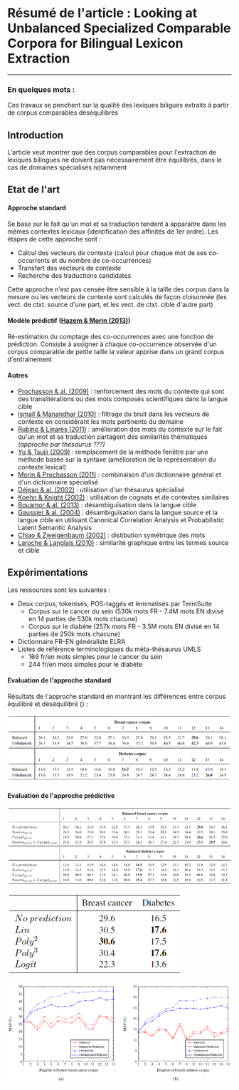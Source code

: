# Résumé de l'article : Looking at Unbalanced Specialized Comparable Corpora for Bilingual Lexicon Extraction
---------

### En quelques mots : 
Ces travaux se penchent sur la qualité des lexiques biligues extraits à partir de corpus comparables déséquilibrés


## Introduction
L'article veut montrer que des corpus comparables pour l'extraction de lexiques bilingues ne doivent pas nécessairement être équilibrés, dans le cas de domaines spécialisés notamment



## Etat de l'art

#### Approche standard
Se base sur le fait qu'un mot et sa traduction tendent à apparaitre dans les mêmes contextes lexicaux (identification des affinités de 1er ordre). Les étapes de cette approche sont :
* Calcul des vecteurs de contexte (calcul pour chaque mot de ses co-occurrents et du nombre de co-occurrences)
* Transfert des vecteurs de contexte
* Recherche des traductions candidates

Cette approche n'est pas censée être sensible à la taille des corpus dans la mesure ou les vecteurs de contexte sont calculés de façon cloisonnée (les vect. de ctxt. source d'une part, et les vect. de ctxt. cible d'autre part)


#### Modèle prédictif ([Hazem & Morin (2013)](http://www.aclweb.org/anthology/I13-1196))

Ré-estimation du comptage des co-occurrences avec une fonction de prédiction. Consiste à assigner à chaque co-occurrence observée d'un corpus comparable de petite taille la valeur apprise dans un grand corpus d'entrainement



#### Autres
* [Prochasson & al. (2009)]() : renforcement des mots du contexte qui sont des translitérations ou des mots composés scientifiques dans la langue cible
* [Ismail & Manandhar (2010)]() : filtrage du bruit dans les vecteurs de contexte en considérant les mots pertinents du domaine
* [Rubino & Linarès (2011)]() : amélioration des mots du contexte sur le fait qu'un mot et sa traduction partagent des similarités thématiques _(approche par thésaurus ???)_
* [Yu & Tsujii (2009)]() : remplacement de la méthode fenêtre par une méthode basée sur la syntaxe (amélioration de la représentation du contexte lexical)
* [Morin & Prochasson (2011)]() : combinaison d'un dictionnaire général et d'un dictionnaire spécialisé
* [Déjean & al. (2002)]() : utilisation d'un thésaurus spécialisé
* [Koehn & Knight (2002)]() : utilisation de cognats et de contextes similaires
* [Bouamor & al. (2013)]() : désambiguïsation dans la langue cible
* [Gaussier & al. (2004)]() : désambiguïsation dans la langue source et la langue cible en utilisant Canonical Correlation Analysis et Probabilistic Latent Semantic Analysis
* [Chiao & Zweigenbaum (2002)]() : distibution symétrique des mots
* [Laroche & Langlais (2010)]() : similarité graphique entre les termes source et cible




## Expérimentations 
Les ressources sont les suivantes :
* Deux corpus, tokenisés, POS-taggés et lemmatisés par TermSuite 
  * Corpus sur le cancer du sein (530k mots FR - 7.4M mots EN divisé en 14 parties de 530k mots chacune)
  * Corpus sur le diabète (257k mots FR - 3.5M mots EN divisé en 14 parties de 250k mots chacune)
* Dictionnaire FR-EN généraliste ELRA
* Listes de référence terminologiques du méta-thésaurus UMLS
  * 169 fr/en mots simples pour le cancer du sein
  * 244 fr/en mots simples pour le diabète


#### Evaluation de l'approche standard

Résultats de l'approche standard en montrant les différences entre corpus équilibré et déséquilibré () :

![alt text][fig1]


#### Evaluation de l'approche prédictive

![alt text][fig2]


![alt text][fig3]


![alt text][fig4]





[fig1]: https://github.com/allinard/Multi-alignement-en-corpus-comparables/blob/master/Articles/images/MorinHazemFig1.png "MAP approche standard"
[fig2]: https://github.com/allinard/Multi-alignement-en-corpus-comparables/blob/master/Articles/images/MorinHazemFig2.png "MAP approche modèle de regression"
[fig3]: https://github.com/allinard/Multi-alignement-en-corpus-comparables/blob/master/Articles/images/MorinHazemFig3.png "Comparaison des modèles de regression"
[fig4]: https://github.com/allinard/Multi-alignement-en-corpus-comparables/blob/master/Articles/images/MorinHazemFig4.png "MAP approche standard avec la meilleure configuration"

